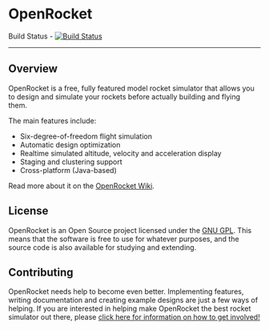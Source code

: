 OpenRocket
==========
 
Build Status - [![Build Status](https://travis-ci.org/thzero/openrocket.svg?branch=gradle-unstable)](https://travis-ci.org/thzero/openrocket)

------------

Overview
--------

OpenRocket is a free, fully featured model rocket simulator that allows you to design and simulate your rockets before actually building and flying them.

The main features include:

* Six-degree-of-freedom flight simulation
* Automatic design optimization
* Realtime simulated altitude, velocity and acceleration display
* Staging and clustering support
* Cross-platform (Java-based)

Read more about it on the [OpenRocket Wiki](http://wiki.openrocket.info).

License
-------

OpenRocket is an Open Source project licensed under the [GNU GPL](http://openrocket.sourceforge.net/license.html). This means that the software is free to use for whatever purposes, and the source code is also available for studying and extending.

Contributing
------------

OpenRocket needs help to become even better. Implementing features, writing documentation and creating example designs are just a few ways of helping. If you are interested in helping make OpenRocket the best rocket simulator out there, please [click here for information on how to get involved!](http://openrocket.sourceforge.net/getinvolved.html)

 
